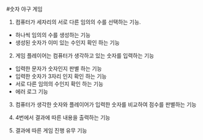 #숫자 야구 게임

1. 컴퓨터가 세자리의 서로 다른 임의의 수를 선택하는 기능.
- 하나씩 임의의 수를 생성하는 기능
- 생성된 숫자가 이미 있는 수인지 확인 하는 기능
 
2. 게임 플레이어는 컴퓨터가 생각하고 있는 숫자를 입력하는 기능
- 입력한 문자가 숫자인지 판별 하는 기능
- 입력한 숫자가 3자리 인지 확인 하는 기능
- 서로 다른 임의의 수인지 확인 하는 기능
- 에러 로그 기능

3. 컴퓨터가 생각한 숫자와 플레이어가 입력한 숫자를 비교하여 점수를 판별하는 기능

4. 4번에서 결과에 따른 내용을 출력하는 기능

5. 결과에 따른 게임 진행 유무 기능
